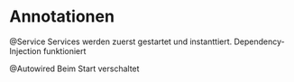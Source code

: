 Annotationen
============

@Service
Services werden zuerst gestartet und instanttiert.
Dependency-Injection funktioniert

@Autowired
Beim Start verschaltet



